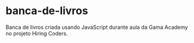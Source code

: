 # banca-de-livros
Banca de livros criada usando JavaScript durante aula da Gama Academy no projeto Hiring Coders.
